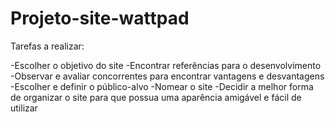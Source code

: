 # Projeto-site-wattpad


Tarefas a realizar:

-Escolher o objetivo do site
-Encontrar referências para o desenvolvimento
-Observar e avaliar concorrentes para encontrar vantagens e desvantagens
-Escolher e definir o público-alvo
-Nomear o site
-Decidir a melhor forma de organizar o site para que possua uma aparência amigável e fácil de utilizar